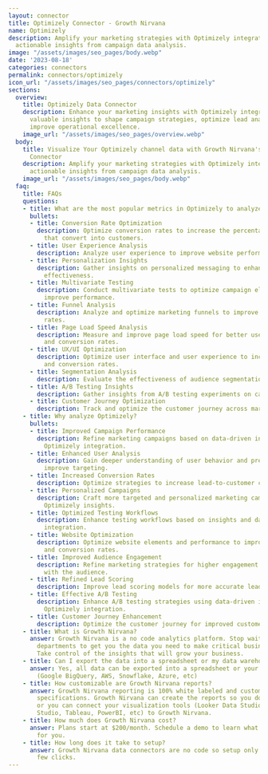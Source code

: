 ```yaml
---
layout: connector
title: Optimizely Connector - Growth Nirvana
name: Optimizely
description: Amplify your marketing strategies with Optimizely integration, leveraging
  actionable insights from campaign data analysis.
image: "/assets/images/seo_pages/body.webp"
date: '2023-08-18'
categories: connectors
permalink: connectors/optimizely
icon_url: "/assets/images/seo_pages/connectors/optimizely"
sections:
  overview:
    title: Optimizely Data Connector
    description: Enhance your marketing insights with Optimizely integration. Gain
      valuable insights to shape campaign strategies, optimize lead analysis, and
      improve operational excellence.
    image_url: "/assets/images/seo_pages/overview.webp"
  body:
    title: Visualize Your Optimizely channel data with Growth Nirvana's Optimizely
      Connector
    description: Amplify your marketing strategies with Optimizely integration, leveraging
      actionable insights from campaign data analysis.
    image_url: "/assets/images/seo_pages/body.webp"
  faq:
    title: FAQs
    questions:
    - title: What are the most popular metrics in Optimizely to analyze?
      bullets:
      - title: Conversion Rate Optimization
        description: Optimize conversion rates to increase the percentage of leads
          that convert into customers.
      - title: User Experience Analysis
        description: Analyze user experience to improve website performance and engagement.
      - title: Personalization Insights
        description: Gather insights on personalized messaging to enhance campaign
          effectiveness.
      - title: Multivariate Testing
        description: Conduct multivariate tests to optimize campaign elements and
          improve performance.
      - title: Funnel Analysis
        description: Analyze and optimize marketing funnels to improve lead conversion
          rates.
      - title: Page Load Speed Analysis
        description: Measure and improve page load speed for better user experience
          and conversion rates.
      - title: UX/UI Optimization
        description: Optimize user interface and user experience to increase engagement
          and conversion rates.
      - title: Segmentation Analysis
        description: Evaluate the effectiveness of audience segmentation strategies.
      - title: A/B Testing Insights
        description: Gather insights from A/B testing experiments on campaigns.
      - title: Customer Journey Optimization
        description: Track and optimize the customer journey across marketing touchpoints.
    - title: Why analyze Optimizely?
      bullets:
      - title: Improved Campaign Performance
        description: Refine marketing campaigns based on data-driven insights from
          Optimizely integration.
      - title: Enhanced User Analysis
        description: Gain deeper understanding of user behavior and preferences to
          improve targeting.
      - title: Increased Conversion Rates
        description: Optimize strategies to increase lead-to-customer conversion rates.
      - title: Personalized Campaigns
        description: Craft more targeted and personalized marketing campaigns using
          Optimizely insights.
      - title: Optimized Testing Workflows
        description: Enhance testing workflows based on insights and data from Optimizely
          integration.
      - title: Website Optimization
        description: Optimize website elements and performance to improve user experience
          and conversion rates.
      - title: Improved Audience Engagement
        description: Refine marketing strategies for higher engagement and interactions
          with the audience.
      - title: Refined Lead Scoring
        description: Improve lead scoring models for more accurate lead prioritization.
      - title: Effective A/B Testing
        description: Enhance A/B testing strategies using data-driven insights from
          Optimizely integration.
      - title: Customer Journey Enhancement
        description: Optimize the customer journey for improved customer experiences.
    - title: What is Growth Nirvana?
      answer: Growth Nirvana is a no code analytics platform. Stop waiting for other
        departments to get you the data you need to make critical business decisions.
        Take control of the insights that will grow your business.
    - title: Can I export the data into a spreadsheet or my data warehouse?
      answer: Yes, all data can be exported into a spreadsheet or your data warehouse
        (Google BigQuery, AWS, Snowflake, Azure, etc)
    - title: How customizable are Growth Nirvana reports?
      answer: Growth Nirvana reporting is 100% white labeled and customized to your
        specifications. Growth Nirvana can create the reports so you don’t have to
        or you can connect your visualization tools (Looker Data Studio/Google Data
        Studio, Tableau, PowerBI, etc) to Growth Nirvana.
    - title: How much does Growth Nirvana cost?
      answer: Plans start at $200/month. Schedule a demo to learn what plan is best
        for you.
    - title: How long does it take to setup?
      answer: Growth Nirvana data connectors are no code so setup only requires a
        few clicks.
---
```

